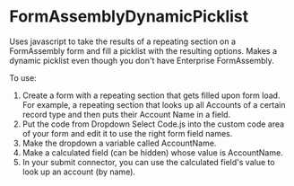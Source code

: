 # FormAssemblyDynamicPicklist
Uses javascript to take the results of a repeating section on a FormAssembly form and fill a picklist with the resulting options. Makes a dynamic picklist even though you don't have Enterprise FormAssembly.

To use:
1. Create a form with a repeating section that gets filled upon form load. For example, a repeating section that looks up all Accounts of a certain record type and then puts their Account Name in a field.
2. Put the code from Dropdown Select Code.js into the custom code area of your form and edit it to use the right form field names.
3. Make the dropdown a variable called AccountName.
4. Make a calculated field (can be hidden) whose value is AccountName.
5. In your submit connector, you can use the calculated field's value to look up an account (by name).
